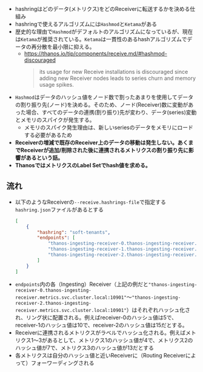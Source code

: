 - hashringはどのデータ(メトリクス)をどのReceiverに転送するかを決める仕組み
- hashringで使えるアルゴリズムには`Hashmod`と`Ketama`がある
- 歴史的な理由で`Hashmod`がデフォルトのアルゴリズムになっているが、現在は`Ketama`が推奨されている。`Ketama`は一貫性のあるhashアルゴリズムでデータの再分散を最小限に抑える。
  - https://thanos.io/tip/components/receive.md/#hashmod-discouraged  
    > its usage for new Receive installations is discouraged since adding new Receiver nodes leads to series churn and memory usage spikes.
- `Hashmod`はデータのハッシュ値をノード数で割ったあまりを使用してデータの割り振り先(ノード)を決める。そのため、ノード(Receiver)数に変動があった場合、すべてのデータの連携(割り振り)先が変わり、データ(series)変動とメモリのスパイクが発生する。
  - メモリのスパイク発生理由は、新しいseriesのデータをメモリにロードする必要があるため
- **Receiverの増減で既存のReceiver上のデータの移動は発生しない。あくまでReceiverが追加/削除された後に連携されるメトリクスの割り振り先に影響があるという話。**
- **ThanosではメトリクスのLabel Setでhash値を求める。**

## 流れ
- 以下のようなReceiverの`--receive.hashrings-file`で指定する`hashring.json`ファイルがあるとする  
  ```json
  [
      {
          "hashring": "soft-tenants",
          "endpoints": [
              "thanos-ingesting-receiver-0.thanos-ingesting-receiver.metrics.svc.cluster.local:10901",
              "thanos-ingesting-receiver-1.thanos-ingesting-receiver.metrics.svc.cluster.local:10901",
              "thanos-ingesting-receiver-2.thanos-ingesting-receiver.metrics.svc.cluster.local:10901"
          ]
      }
  ]    
  ```
- `endpoints`内の各（Ingesting）Receiver（上記の例だと`"thanos-ingesting-receiver-0.thanos-ingesting-receiver.metrics.svc.cluster.local:10901"`～`"thanos-ingesting-receiver-2.thanos-ingesting-receiver.metrics.svc.cluster.local:10901"`）はそれぞれハッシュ化され、リング状に配置される。例えばreceiver-0のハッシュ値は5で、receiver-1のハッシュ値は10で、receiver-2のハッシュ値は15だとする。
- Receiverに連携されるメトリクスがラベルでハッシュ化される。例えばメトリクス1～3があるとして、メトリクス1のハッシュ値が4で、メトリクス2のハッシュ値が7で、メトリクス3のハッシュ値が13だとする
- 各メトリクスは自分のハッシュ値と近いReceiverに（Routing Receiverによって）フォーワーディングされる